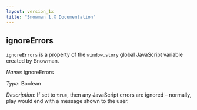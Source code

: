 ```yaml
---
layout: version_1x
title: "Snowman 1.X Documentation"
---
```


## ignoreErrors

`ignoreErrors` is a property of the `window.story` global JavaScript variable created by Snowman.

*Name*: ignoreErrors

*Type*: Boolean

*Description*: If set to `true`, then any JavaScript errors are ignored – normally, play would end with a message shown to the user.
